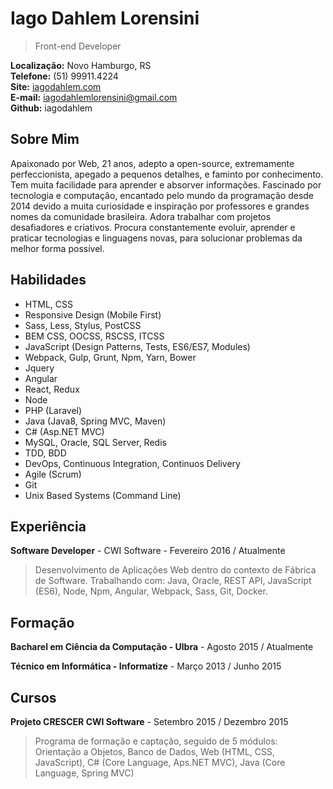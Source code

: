 # Iago Dahlem Lorensini

> Front-end Developer

  **Localização:** Novo Hamburgo, RS  
  **Telefone:** (51) 99911.4224  
  **Site:** [iagodahlem.com](http://iagodahlem.com)  
  **E-mail:** iagodahlemlorensini@gmail.com  
  **Github:** iagodahlem  

## Sobre Mim

Apaixonado por Web, 21 anos, adepto a open-source, extremamente perfeccionista, apegado a pequenos detalhes, e faminto por conhecimento. Tem muita facilidade para aprender e absorver informações. Fascinado por tecnologia e computação, encantado pelo mundo da programação desde 2014 devido a muita curiosidade e inspiração por professores e grandes nomes da comunidade brasileira. Adora trabalhar com projetos desafiadores e criativos. Procura constantemente evoluir, aprender e praticar tecnologias e linguagens novas, para solucionar problemas da melhor forma possível.

## Habilidades

- HTML, CSS
- Responsive Design (Mobile First)
- Sass, Less, Stylus, PostCSS
- BEM CSS, OOCSS, RSCSS, ITCSS
- JavaScript (Design Patterns, Tests, ES6/ES7, Modules)
- Webpack, Gulp, Grunt, Npm, Yarn, Bower
- Jquery
- Angular
- React, Redux
- Node
- PHP (Laravel)
- Java (Java8, Spring MVC, Maven)
- C# (Asp.NET MVC)
- MySQL, Oracle, SQL Server, Redis
- TDD, BDD
- DevOps, Continuous Integration, Continuos Delivery
- Agile (Scrum)
- Git
- Unix Based Systems (Command Line)

## Experiência

**Software Developer** - CWI Software - Fevereiro 2016 / Atualmente

> Desenvolvimento de Aplicações Web dentro do contexto de Fábrica de Software. Trabalhando com: Java, Oracle, REST API, JavaScript (ES6), Node, Npm, Angular, Webpack, Sass, Git, Docker.

## Formação

**Bacharel em Ciência da Computação - Ulbra** - Agosto 2015 / Atualmente

**Técnico em Informática - Informatize** - Março 2013 / Junho 2015

## Cursos

**Projeto CRESCER CWI Software** - Setembro 2015 / Dezembro 2015

> Programa de formação e captação, seguido de 5 módulos: Orientação a Objetos, Banco de Dados, Web (HTML, CSS, JavaScript), C# (Core Language, Aps.NET MVC), Java (Core Language, Spring MVC)
